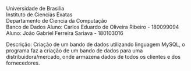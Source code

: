  Universidade de Brasilia											    
 Instituto de Ciencias Exatas										    
 Departamento de Ciencia da Computação								    
 Banco de Dados
 Aluno: Carlos Eduardo de Oliveira Ribeiro - 180099094   			
 Aluno: João Gabriel Ferreira Sariava - 180103016	

 Descrição:
 Criação de um bando de dados utilizando linguagem MySQL, o programa faz a criação de um bando de dados para uma
 distribuidora/mercado, onde armazena dados de todos os clientes e dos fornecedores.
